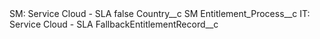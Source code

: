 <?xml version="1.0" encoding="UTF-8"?>
<CustomMetadata xmlns="http://soap.sforce.com/2006/04/metadata" xmlns:xsi="http://www.w3.org/2001/XMLSchema-instance" xmlns:xsd="http://www.w3.org/2001/XMLSchema">
    <label>SM: Service Cloud - SLA</label>
    <protected>false</protected>
    <values>
        <field>Country__c</field>
        <value xsi:type="xsd:string">SM</value>
    </values>
    <values>
        <field>Entitlement_Process__c</field>
        <value xsi:type="xsd:string">IT: Service Cloud - SLA</value>
    </values>
    <values>
        <field>FallbackEntitlementRecord__c</field>
        <value xsi:nil="true"/>
    </values>
</CustomMetadata>
